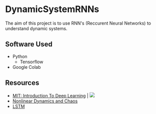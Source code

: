 # DynamicSystemRNNs

The aim of this project is to use RNN's (Reccurent Neural Networks) to understand dynamic systems. 

## Software Used 

* Python 
    - Tensorflow 
* Google Colab 


## Resources

*   [MIT: Introduction To Deep Learning](http://introtodeeplearning.com/) | [![](http://i.imgur.com/0o48UoR.png)](https://github.com/aamini/introtodeeplearning)
*   [Nonlinear Dynamics and Chaos](https://www.amazon.com/Nonlinear-Dynamics-Chaos-Applications-Nonlinearity/dp/0738204536)
* [LSTM](https://en.wikipedia.org/wiki/Long_short-term_memory)
